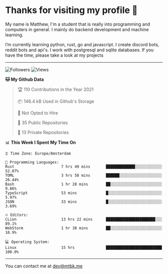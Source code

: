 # Thanks for visiting my profile 👋
My name is Matthew, I'm a student that is really into programming and computers in general. I mainly do backend development and machine learning.

I’m currently learning python, rust, go and javascript. I create discord bots, reddit bots and api's. I work with postgresql and sqlite databases. If you have the time, please take a look at my projects

---
![Followers](https://img.shields.io/github/followers/DankDumpster?style=social)
![Views](https://komarev.com/ghpvc/?username=DankDumpster&style=flat-square&color=green)
<!--START_SECTION:waka-->
**🐱 My Github Data** 

> 🏆 110 Contributions in the Year 2021
 > 
> 📦 146.4 kB Used in Github's Storage 
 > 
> 🚫 Not Opted to Hire
 > 
> 📜 35 Public Repositories 
 > 
> 🔑 13 Private Repositories  
 > 
📊 **This Week I Spent My Time On** 

```text
⌚︎ Time Zone: Europe/Amsterdam

💬 Programming Languages: 
Rust                     7 hrs 49 mins       █████████████░░░░░░░░░░░░   52.07% 
TOML                     3 hrs 58 mins       ██████░░░░░░░░░░░░░░░░░░░   26.44% 
Bash                     1 hr 28 mins        ██░░░░░░░░░░░░░░░░░░░░░░░   9.86% 
TypeScript               53 mins             █░░░░░░░░░░░░░░░░░░░░░░░░   5.97% 
JSON                     33 mins             █░░░░░░░░░░░░░░░░░░░░░░░░   3.69%

🔥 Editors: 
CLion                    13 hrs 22 mins      ██████████████████████░░░   89.1% 
WebStorm                 1 hr 38 mins        ██░░░░░░░░░░░░░░░░░░░░░░░   10.9%

💻 Operating System: 
Linux                    15 hrs              █████████████████████████   100.0%

```


<!--END_SECTION:waka-->
-------

You can contact me at dev@mtbk.me
